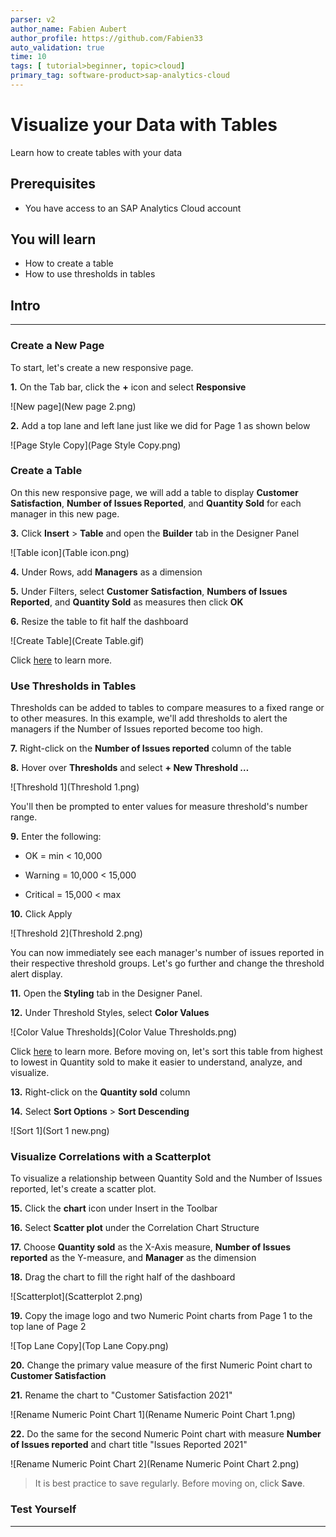```yaml
---
parser: v2
author_name: Fabien Aubert
author_profile: https://github.com/Fabien33
auto_validation: true
time: 10
tags: [ tutorial>beginner, topic>cloud]
primary_tag: software-product>sap-analytics-cloud
---
```


# Visualize your Data with Tables
<!-- description --> Learn how to create tables with your data

## Prerequisites
 - You have access to an SAP Analytics Cloud account

## You will learn
  - How to create a table
  - How to use thresholds in tables

## Intro
<!-- Add additional information: Background information, longer prerequisites -->

---

### Create a New Page


To start, let's create a new responsive page.  

**1.** On the Tab bar, click the **+** icon and select **Responsive**

![New page](New page 2.png)

**2.** Add a top lane and left lane just like we did for Page 1 as shown below

![Page Style Copy](Page Style Copy.png)


### Create a Table


On this new responsive page, we will add a table to display **Customer Satisfaction**, **Number of Issues Reported**, and **Quantity Sold** for each manager in this new page.  

**3.** Click **Insert** > **Table** and open the **Builder** tab in the Designer Panel

![Table icon](Table icon.png)

**4.**	Under Rows, add **Managers** as a dimension  

**5.**	Under Filters, select **Customer Satisfaction**, **Numbers of Issues Reported**, and **Quantity Sold** as measures then click **OK**  

**6.**	Resize the table to fit half the dashboard  

![Create Table](Create Table.gif)

Click [here](https://help.sap.com/viewer/00f68c2e08b941f081002fd3691d86a7/release/en-US/77278faf3b3446b180d7ae9f5b873f94.html) to learn more.



### Use Thresholds in Tables


Thresholds can be added to tables to compare measures to a fixed range or to other measures. In this example, we'll add thresholds to alert the managers if the Number of Issues reported become too high.

**7.**	Right-click on the **Number of Issues reported** column of the table  

**8.**	Hover over **Thresholds** and select **+ New Threshold …**

![Threshold 1](Threshold 1.png)

You'll then be prompted to enter values for measure threshold's number range.

**9.**	Enter the following:  

  - OK = min < 10,000

  - Warning = 10,000 < 15,000

  - Critical = 15,000 < max

**10.**	Click Apply

![Threshold 2](Threshold 2.png)

You can now immediately see each manager's number of issues reported in their respective threshold groups. Let's go further and change the threshold alert display.  

**11.**	Open the **Styling** tab in the Designer Panel.  

**12.**	Under Threshold Styles, select **Color Values**

![Color Value Thresholds](Color Value Thresholds.png)

Click [here](https://help.sap.com/viewer/00f68c2e08b941f081002fd3691d86a7/release/en-US/c7adf4fd59624806b976c7f5d075f5a1.html) to learn more. Before moving on, let's sort this table from highest to lowest in Quantity sold to make it easier to understand, analyze, and visualize.  

**13.**	Right-click on the **Quantity sold** column  

**14.**	Select **Sort Options** > **Sort Descending**

![Sort 1](Sort 1 new.png)


### Visualize Correlations with a Scatterplot


To visualize a relationship between Quantity Sold and the Number of Issues reported, let's create a scatter plot.

**15.**	Click the **chart** icon under Insert in the Toolbar

**16.**	Select **Scatter plot** under the Correlation Chart Structure  

**17.**	Choose **Quantity sold** as the X-Axis measure, **Number of Issues reported** as the Y-measure, and **Manager** as the dimension  

**18.**	Drag the chart to fill the right half of the dashboard  

![Scatterplot](Scatterplot 2.png)

**19.**	Copy the image logo and two Numeric Point charts from Page 1 to the top lane of Page 2

![Top Lane Copy](Top Lane Copy.png)

**20.**	Change the primary value measure of the first Numeric Point chart to **Customer Satisfaction**  

**21.**	Rename the chart to "Customer Satisfaction 2021"

![Rename Numeric Point Chart 1](Rename Numeric Point Chart 1.png)

**22.** Do the same for the second Numeric Point chart with measure **Number of Issues reported** and chart title "Issues Reported 2021"

![Rename Numeric Point Chart 2](Rename Numeric Point Chart 2.png)

> It is best practice to save regularly. Before moving on, click **Save**.


### Test Yourself



---
